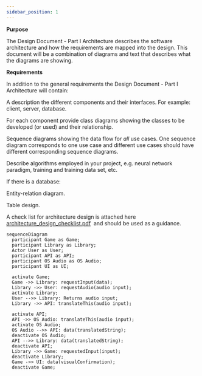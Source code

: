 ```yaml
---
sidebar_position: 1
---
```


**Purpose**

The Design Document - Part I Architecture describes the software architecture and how the requirements are mapped into the design. This document will be a combination of diagrams and text that describes what the diagrams are showing.

**Requirements**

In addition to the general requirements the Design Document - Part I Architecture will contain:

A description the different components and their interfaces. For example: client, server, database.

For each component provide class diagrams showing the classes to be developed (or used) and their relationship.

Sequence diagrams showing the data flow for _all_ use cases. One sequence diagram corresponds to one use case and different use cases should have different corresponding sequence diagrams.

Describe algorithms employed in your project, e.g. neural network paradigm, training and training data set, etc.

If there is a database:

Entity-relation diagram.

Table design.

A check list for architecture design is attached here [architecture\_design\_checklist.pdf](https://templeu.instructure.com/courses/106563/files/16928870/download?wrap=1 "architecture_design_checklist.pdf")  and should be used as a guidance.

```mermaid
sequenceDiagram
  participant Game as Game;
  participant Library as Library;
  Actor User as User;
  participant API as API;
  participant OS Audio as OS Audio;
  participant UI as UI;

  activate Game;
  Game ->> Library: requestInput(data);
  Library ->> User: requestAudio(audio input);
  activate Library;
  User -->> Library: Returns audio input;
  Library ->> API: translateThis(audio input);
  
  activate API;
  API ->> OS Audio: translateThis(audio input);
  activate OS Audio;
  OS Audio -->> API: data(translatedString);
  deactivate OS Audio;
  API -->> Library: data(translatedString);
  deactivate API;
  Library ->> Game: requestedInput(input);
  deactivate Library;
  Game ->> UI: data(visualConfirmation);
  deactivate Game;
```






